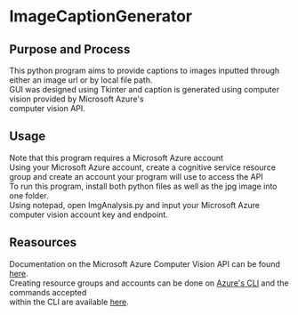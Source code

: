 # ImageCaptionGenerator

## Purpose and Process
This python program aims to provide captions to images inputted through either an image url or by local file path. <br/>
GUI was designed using Tkinter and caption is generated using computer vision provided by Microsoft Azure's <br/>
computer vision API.

## Usage 
Note that this program requires a Microsoft Azure account <br/>
Using your Microsoft Azure account, create a cognitive service resource group and create an account your program will use to access the API <br/>
To run this program, install both python files as well as the jpg image into one folder.<br/>
Using notepad, open ImgAnalysis.py and input your Microsoft Azure computer vision account key and endpoint. <br/>

## Reasources 
Documentation on the Microsoft Azure Computer Vision API can be found [here](https://docs.microsoft.com/en-us/azure/cognitive-services/computer-vision/). <br/>
Creating resource groups and accounts can be done on [Azure's CLI](https://docs.microsoft.com/en-us/cli/azure/install-azure-cli-windows?view=azure-cli-latest&tabs=azure-cli#run-the-azure-cli) and the commands accepted <br/>
within the CLI are available [here](https://docs.microsoft.com/en-us/cli/azure/group?view=azure-cli-latest#az-group-create).
